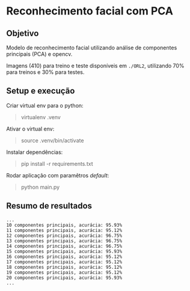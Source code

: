 # Reconhecimento facial com PCA

## Objetivo

Modelo de reconhecimento facial utilizando análise de componentes principais (PCA) e opencv.

Imagens (410) para treino e teste disponíveis em `./ORL2`, utilizando 70% para treinos e 30% para testes.

## Setup e execução

Criar virtual env para o python:
> virtualenv .venv

Ativar o virtual env:
> source .venv/bin/activate

Instalar dependências:
> pip install -r requirements.txt

Rodar aplicação com paramêtros _default_:
> python main.py

## Resumo de resultados

```
...
10 componentes principais, acurácia: 95.93%
11 componentes principais, acurácia: 95.12%
12 componentes principais, acurácia: 96.75%
13 componentes principais, acurácia: 96.75%
14 componentes principais, acurácia: 96.75%
15 componentes principais, acurácia: 95.93%
16 componentes principais, acurácia: 95.12%
17 componentes principais, acurácia: 95.12%
18 componentes principais, acurácia: 95.12%
19 componentes principais, acurácia: 95.12%
20 componentes principais, acurácia: 95.93%
...
```



